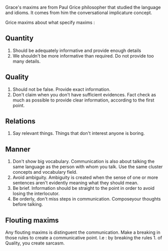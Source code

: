 Grace's maxims are from Paul Grice philosopher that studied the language and idioms. It comes from him the conversational implicature concept.

Grice maxims about what specify maxims :

## Quantity 
1. Should be adequately informative and provide enough details
2. We shouldn't be more informative than required. Do not provide too many details.

## Quality
1. Should not be false. Provide exact information.
2. Don't claim when you don't have sufficient evidences. Fact check as much as possible to provide clear information, according to the first point.

## Relations
1. Say relevant things. Things that don't interest anyone is boring.

## Manner
1. Don't show big vocabulary. Communication is also about talking the same language as the person with whom you talk. Use the same cluster concepts and vocabulary field.
2. Avoid ambiguity. Ambiguity is created when the sense of one or more sentences aren't evidently meaning what they should mean.
3. Be brief. Information should be straight to the point in order to avoid losing the interlocutor. 
4. Be orderly, don't miss steps in communication. Composeyour thoughts before talking.

## Flouting maxims
Any flouting maxims is distinguent the communication. Make a breaking in those rules to create a communicative point. I.e : by breaking the rules 1. of Quality, you create sarcasm. 